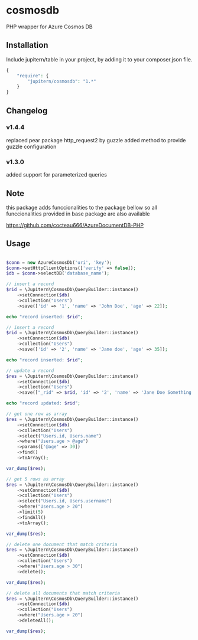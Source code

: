 # cosmosdb
PHP wrapper for Azure Cosmos DB

## Installation

Include jupitern/table in your project, by adding it to your composer.json file.
```php
{
    "require": {
        "jupitern/cosmosdb": "1.*"
    }
}
```

## Changelog

### v1.4.4
replaced pear package http_request2 by guzzle
added method to provide guzzle configuration

### v1.3.0
added support for parameterized queries


## Note

this package adds funccionalities to the package bellow so all funccionalities provided in base package are also available

https://github.com/cocteau666/AzureDocumentDB-PHP

## Usage

```php

$conn = new AzureCosmosDb('uri', 'key');
$conn->setHttpClientOptions(['verify' => false]);
$db = $conn->selectDB('database_name');

// insert a record
$rid = \Jupitern\CosmosDb\QueryBuilder::instance()
    ->setConnection($db)
    ->collection("Users")
    ->save(['id' => '1', 'name' => 'John Doe', 'age' => 22]);

echo "record inserted: $rid";

// insert a record
$rid = \Jupitern\CosmosDb\QueryBuilder::instance()
    ->setConnection($db)
    ->collection("Users")
    ->save(['id' => '2', 'name' => 'Jane doe', 'age' => 35]);

echo "record inserted: $rid";

// update a record
$res = \Jupitern\CosmosDb\QueryBuilder::instance()
    ->setConnection($db)
    ->collection("Users")
    ->save(["_rid" => $rid, 'id' => '2', 'name' => 'Jane Doe Something', 'age' => 36]);

echo "record updated: $rid";

// get one row as array
$res = \Jupitern\CosmosDb\QueryBuilder::instance()
    ->setConnection($db)
    ->collection("Users")
    ->select("Users.id, Users.name")
    ->where("Users.age > @age")
    ->params(['@age' => 30])
    ->find()
    ->toArray();

var_dump($res);

// get 5 rows as array
$res = \Jupitern\CosmosDb\QueryBuilder::instance()
    ->setConnection($db)
    ->collection("Users")
    ->select("Users.id, Users.username")
    ->where("Users.age > 20")
    ->limit(5)
    ->findAll()
    ->toArray();

var_dump($res);

// delete one document that match criteria
$res = \Jupitern\CosmosDb\QueryBuilder::instance()
    ->setConnection($db)
    ->collection("Users")
    ->where("Users.age > 30")
    ->delete();

var_dump($res);

// delete all documents that match criteria
$res = \Jupitern\CosmosDb\QueryBuilder::instance()
    ->setConnection($db)
    ->collection("Users")
    ->where("Users.age > 20")
    ->deleteAll();

var_dump($res);

